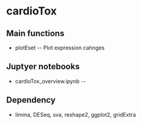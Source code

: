 cardioTox
=============

Main functions
-----------

* plotEset -- Plot expression cahnges

Juptyer notebooks
-----------

* cardioTox_overview.ipynb -- 

Dependency
-----------

* limma, DESeq, sva, reshape2, ggplot2, gridExtra
